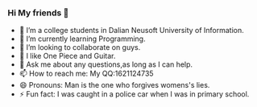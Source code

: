 ### Hi My friends 👋


- 🔭 I’m a college students in Dalian Neusoft University of Information.
- 🌱 I’m currently learning Programming.
- 👯 I’m looking to collaborate on guys.
- 🤔 I like One Piece and Guitar.
- 💬 Ask me about any questions,as long as I can help.
- 📫 How to reach me: My QQ:1621124735
- 😄 Pronouns: Man is the one who forgives womens's lies.
- ⚡ Fun fact: I was caught in a police car when I was in primary school.


